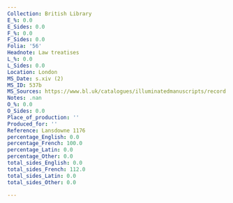```yaml
---
Collection: British Library
E_%: 0.0
E_Sides: 0.0
F_%: 0.0
F_Sides: 0.0
Folia: '56'
Headnote: Law treatises
L_%: 0.0
L_Sides: 0.0
Location: London
MS_Date: s.xiv (2)
MS_ID: 537b
MS_Sources: https://www.bl.uk/catalogues/illuminatedmanuscripts/record.asp?MSID=5234&CollID=15&NStart=1176
Notes: .nan
O_%: 0.0
O_Sides: 0.0
Place_of_production: ''
Produced_for: ''
Reference: Lansdowne 1176
percentage_English: 0.0
percentage_French: 100.0
percentage_Latin: 0.0
percentage_Other: 0.0
total_sides_English: 0.0
total_sides_French: 112.0
total_sides_Latin: 0.0
total_sides_Other: 0.0

---
```


